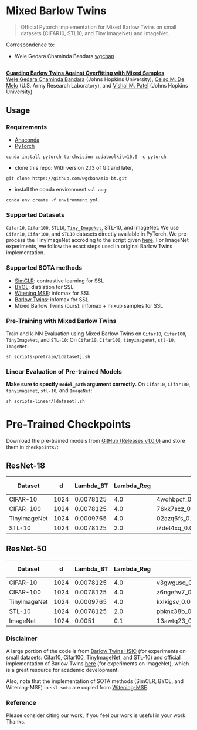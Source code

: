 # Mixed Barlow Twins

> Official Pytorch implementation for Mixed Barlow Twins on small datasets (CIFAR10, STL10, and Tiny ImageNet) and ImageNet.

Correspondence to: 
  - Wele Gedara Chaminda Bandara [wgcban](https://www.wgcban.com)

##
[**Guarding Barlow Twins Against Overfitting with Mixed Samples**](https://arxiv.org/pdf/)<br>
[Wele Gedara Chaminda Bandara](https://www.wgcban.com) (Johns Hopkins University), [Celso M. De Melo](https://celsodemelo.net) (U.S. Army Research Laboratory), and [Vishal M. Patel](https://engineering.jhu.edu/vpatel36/) (Johns Hopkins University) <br>


## Usage
### Requirements
- [Anaconda](https://www.anaconda.com/download/)
- [PyTorch](https://pytorch.org)
```
conda install pytorch torchvision cudatoolkit=10.0 -c pytorch
```

- clone this repo: 
With version 2.13 of Git and later,
```
git clone https://github.com/wgcban/mix-bt.git
```

- install the conda environment `ssl-aug`:
```
conda env create -f environment.yml
```

### Supported Datasets
`Cifar10`, `Cifar100`, `STL10`, [`Tiny_ImageNet`](https://github.com/rmccorm4/Tiny-Imagenet-200), STL-10, and ImageNet. We use `Cifar10`, `Cifar100`, and `STL10` datasets directly available in PyTorch. We pre-process the TinyImageNet accroding to the script given [here](https://gist.github.com/moskomule/2e6a9a463f50447beca4e64ab4699ac4). For ImageNet experiments, we follow the exact steps used in original Barlow Twins implementation.

### Supported SOTA methods
- [SimCLR](https://arxiv.org/abs/2002.05709): contrastive learning for SSL 
- [BYOL](https://arxiv.org/abs/2006.07733): distilation for SSL
- [Witening MSE](http://proceedings.mlr.press/v139/ermolov21a/ermolov21a.pdf): infomax for SSL
- [Barlow Twins](https://arxiv.org/abs/2103.03230): infomax for SSL
- Mixed Barlow Twins (ours): infomax + mixup samples for SSL

### Pre-Training with Mixed Barlow Twins
Train and k-NN Evaluation using Mixed Barlow Twins on `Cifar10`, `Cifar100`, `TinyImageNet`, and `STL-10`:
On `Cifar10`, `Cifar100`, `tinyimagenet`, `stl-10`, `ImageNet`:
```
sh scripts-pretrain/[dataset].sh
```

### Linear Evaluation of Pre-trained Models
**Make sure to specify `model_path` argument correctly.**
On `Cifar10`, `Cifar100`, `tinyimagenet`, `stl-10`, and `ImageNet`:
```
sh scripts-linear/[dataset].sh
```

# Pre-Trained Checkpoints
Download the pre-trained models from [GitHub (Releases v1.0.0)](https://github.com/wgcban/mix-bt/releases/tag/v1.0.0) and store them in `checkpoints/`:
## ResNet-18
| Dataset        |  d   | Lambda_BT | Lambda_Reg | Path to Pretrained Model | KNN Acc. | Linear Acc. |
| ----------     | ---  | ---------- | ---------- | ------------------------ | -------- | ----------- |
| CIFAR-10       | 1024 | 0.0078125  | 4.0        | 4wdhbpcf_0.0078125_1024_256_cifar10_model.pth     | 90.52    | 92.58        |
| CIFAR-100      | 1024 | 0.0078125  | 4.0        | 76kk7scz_0.0078125_1024_256_cifar100_model.pth     | 61.25     | 69.31        |
| TinyImageNet   | 1024 | 0.0009765  | 4.0        | 02azq6fs_0.0009765_1024_256_tiny_imagenet_model.pth     | 38.11    | 51.67        |
| STL-10         | 1024 | 0.0078125  | 2.0        | i7det4xq_0.0078125_1024_256_stl10_model.pth     | 88.94     | 91.02        |

## ResNet-50
| Dataset        |  d   | Lambda_BT | Lambda_Reg | Path to Pretrained Model | KNN Acc. | Linear Acc. |
| ----------     | ---  | ---------- | ---------- | ------------------------ | -------- | ----------- |
| CIFAR-10       | 1024 | 0.0078125  | 4.0        | v3gwgusq_0.0078125_1024_256_cifar10_model.pth     | 91.39     | 93.89        |
| CIFAR-100      | 1024 | 0.0078125  | 4.0        | z6ngefw7_0.0078125_1024_256_cifar100_model.pth     | 64.32     | 72.51        |
| TinyImageNet   | 1024 | 0.0009765  | 4.0        | kxlkigsv_0.0009765_1024_256_tiny_imagenet_model.pth     | 42.21     | 51.84        |
| STL-10         | 1024 | 0.0078125  | 2.0        | pbknx38b_0.0078125_1024_256_stl10_model.pth     | 87.79     | 91.70        |
| ImageNet       | 1024 | 0.0051  | 0.1        | 13awtq23_0.0051_8192_1024_imagenet_0.1_resnet50.pth     | -     | 72.1        |

### Disclaimer
A large portion of the code is from [Barlow Twins HSIC](https://github.com/yaohungt/Barlow-Twins-HSIC) (for experiments on small datasets: Cifar10, Cifar100, TinyImageNet, and STL-10) and official implementation of Barlow Twins [here](https://github.com/facebookresearch/barlowtwins) (for experiments on ImageNet), which is a great resource for academic development.

Also, note that the implementation of SOTA methods (SimCLR, BYOL, and Witening-MSE) in `ssl-sota` are copied from [Witening-MSE](https://github.com/htdt/self-supervised).

### Reference
Please consider citing our work, if you feel our work is useful in your work. Thanks.
```
```
